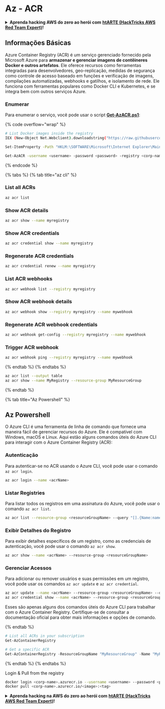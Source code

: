 # Az - ACR

<details>

<summary><strong>Aprenda hacking AWS do zero ao herói com</strong> <a href="https://training.hacktricks.xyz/courses/arte"><strong>htARTE (HackTricks AWS Red Team Expert)</strong></a><strong>!</strong></summary>

Outras maneiras de apoiar o HackTricks:

* Se você deseja ver sua **empresa anunciada no HackTricks** ou **baixar o HackTricks em PDF** Verifique os [**PLANOS DE ASSINATURA**](https://github.com/sponsors/carlospolop)!
* Adquira o [**swag oficial PEASS & HackTricks**](https://peass.creator-spring.com)
* Descubra [**A Família PEASS**](https://opensea.io/collection/the-peass-family), nossa coleção exclusiva de [**NFTs**](https://opensea.io/collection/the-peass-family)
* **Junte-se ao** 💬 [**grupo Discord**](https://discord.gg/hRep4RUj7f) ou ao [**grupo telegram**](https://t.me/peass) ou **siga-nos** no **Twitter** 🐦 [**@hacktricks_live**](https://twitter.com/hacktricks_live)**.**
* **Compartilhe seus truques de hacking enviando PRs para os** [**HackTricks**](https://github.com/carlospolop/hacktricks) e [**HackTricks Cloud**](https://github.com/carlospolop/hacktricks-cloud) repositórios do github.

</details>

## Informações Básicas

Azure Container Registry (ACR) é um serviço gerenciado fornecido pela Microsoft Azure para **armazenar e gerenciar imagens de contêineres Docker e outros artefatos**. Ele oferece recursos como ferramentas integradas para desenvolvedores, geo-replicação, medidas de segurança como controle de acesso baseado em funções e verificação de imagens, compilações automatizadas, webhooks e gatilhos, e isolamento de rede. Ele funciona com ferramentas populares como Docker CLI e Kubernetes, e se integra bem com outros serviços Azure.

### Enumerar

Para enumerar o serviço, você pode usar o script [**Get-AzACR.ps1**](https://github.com/NetSPI/MicroBurst/blob/master/Misc/Get-AzACR.ps1):

{% code overflow="wrap" %}
```bash
# List Docker images inside the registry
IEX (New-Object Net.Webclient).downloadstring("https://raw.githubusercontent.com/NetSPI/MicroBurst/master/Misc/Get-AzACR.ps1")

Set-ItemProperty -Path "HKLM:\SOFTWARE\Microsoft\Internet Explorer\Main" -Name "DisableFirstRunCustomize" -Value 2

Get-AzACR -username <username> -password <password> -registry <corp-name>.azurecr.io
```
{% endcode %}

{% tabs %}
{% tab title="az cli" %}

### List all ACRs

```bash
az acr list
```

### Show ACR details

```bash
az acr show --name myregistry
```

### Show ACR credentials

```bash
az acr credential show --name myregistry
```

### Regenerate ACR credentials

```bash
az acr credential renew --name myregistry
```

### List ACR webhooks

```bash
az acr webhook list --registry myregistry
```

### Show ACR webhook details

```bash
az acr webhook show --registry myregistry --name mywebhook
```

### Regenerate ACR webhook credentials

```bash
az acr webhook get-config --registry myregistry --name mywebhook
```

### Trigger ACR webhook

```bash
az acr webhook ping --registry myregistry --name mywebhook
```

{% endtab %}
{% endtabs %}
```bash
az acr list --output table
az acr show --name MyRegistry --resource-group MyResourceGroup
```
{% endtab %}

{% tab title="Az Powershell" %} 

## Az Powershell

O Azure CLI é uma ferramenta de linha de comando que fornece uma maneira fácil de gerenciar recursos do Azure. Ele é compatível com Windows, macOS e Linux. Aqui estão alguns comandos úteis do Azure CLI para interagir com o Azure Container Registry (ACR):

### Autenticação

Para autenticar-se no ACR usando o Azure CLI, você pode usar o comando `az acr login`.

```bash
az acr login --name <acrName>
```

### Listar Registries

Para listar todos os registros em uma assinatura do Azure, você pode usar o comando `az acr list`.

```bash
az acr list --resource-group <resourceGroupName> --query "[].{Name:name, LoginServer:loginServer}" --output table
```

### Exibir Detalhes do Registro

Para exibir detalhes específicos de um registro, como as credenciais de autenticação, você pode usar o comando `az acr show`.

```bash
az acr show --name <acrName> --resource-group <resourceGroupName>
```

### Gerenciar Acessos

Para adicionar ou remover usuários e suas permissões em um registro, você pode usar os comandos `az acr update` e `az acr credential`.

```bash
az acr update --name <acrName> --resource-group <resourceGroupName> --default-action Allow
az acr credential show --name <acrName> --resource-group <resourceGroupName>
```

Esses são apenas alguns dos comandos úteis do Azure CLI para trabalhar com o Azure Container Registry. Certifique-se de consultar a documentação oficial para obter mais informações e opções de comando. 

{% endtab %}
```powershell
# List all ACRs in your subscription
Get-AzContainerRegistry

# Get a specific ACR
Get-AzContainerRegistry -ResourceGroupName "MyResourceGroup" -Name "MyRegistry"
```
{% endtab %}
{% endtabs %}

Login & Pull from the registry
```bash
docker login <corp-name>.azurecr.io --username <username> --password <password>
docker pull <corp-name>.azurecr.io/<image>:<tag>
```
<details>

<summary><strong>Aprenda hacking na AWS do zero ao herói com</strong> <a href="https://training.hacktricks.xyz/courses/arte"><strong>htARTE (HackTricks AWS Red Team Expert)</strong></a><strong>!</strong></summary>

Outras maneiras de apoiar o HackTricks:

* Se você quiser ver sua **empresa anunciada no HackTricks** ou **baixar o HackTricks em PDF** Confira os [**PLANOS DE ASSINATURA**](https://github.com/sponsors/carlospolop)!
* Adquira o [**swag oficial PEASS & HackTricks**](https://peass.creator-spring.com)
* Descubra [**A Família PEASS**](https://opensea.io/collection/the-peass-family), nossa coleção exclusiva de [**NFTs**](https://opensea.io/collection/the-peass-family)
* **Junte-se ao** 💬 [**grupo Discord**](https://discord.gg/hRep4RUj7f) ou ao [**grupo telegram**](https://t.me/peass) ou **siga-nos** no **Twitter** 🐦 [**@hacktricks_live**](https://twitter.com/hacktricks_live)**.**
* **Compartilhe seus truques de hacking enviando PRs para os** [**HackTricks**](https://github.com/carlospolop/hacktricks) e [**HackTricks Cloud**](https://github.com/carlospolop/hacktricks-cloud) repositórios do github.

</details>
